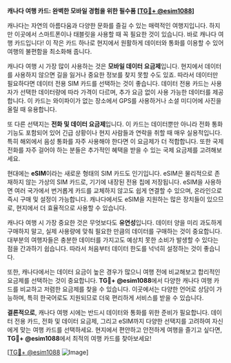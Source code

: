 **캐나다 여행 카드: 완벽한 모바일 경험을 위한 필수품 [[TG💪+ @esim1088](https://t.me/s/esim1088)]**

캐나다는 자연의 아름다움과 다양한 문화를 즐길 수 있는 매력적인 여행지입니다. 하지만 이곳에서 스마트폰이나 태블릿을 사용할 때 꼭 필요한 것이 있습니다. 바로 캐나다 여행 카드입니다! 이 작은 카드 하나로 현지에서 원활하게 데이터와 통화를 이용할 수 있어 여행의 불편함을 최소화해 줍니다.

캐나다 여행 시 가장 많이 사용하는 것은 **모바일 데이터 요금제**입니다. 현지에서 데이터를 사용하지 않으면 길을 잃거나 중요한 정보를 찾지 못할 수도 있죠. 따라서 데이터만 필요하다면 데이터 전용 SIM 카드를 선택하는 것이 좋습니다. 데이터 전용 카드는 사용자가 선택한 데이터량에 따라 가격이 다르며, 추가 요금 없이 사용 가능한 데이터를 제공합니다. 이 카드는 와이파이가 없는 장소에서 GPS를 사용하거나 소셜 미디어에 사진을 올릴 때 유용합니다.

또 다른 선택지는 **전화 및 데이터 요금제**입니다. 이 카드는 데이터뿐만 아니라 전화 통화 기능도 포함되어 있어 긴급 상황이나 현지 사람들과 연락을 취할 때 매우 실용적입니다. 특히 해외에서 음성 통화를 자주 사용해야 한다면 이 요금제가 더 적합합니다. 또한 국제 전화를 자주 걸어야 하는 분들은 추가적인 혜택을 받을 수 있는 국제 요금제를 고려해보세요.

현대에는 **eSIM**이라는 새로운 형태의 SIM 카드도 인기입니다. eSIM은 물리적으로 존재하지 않는 가상의 SIM 카드로, 기기에 내장된 전용 칩에 저장됩니다. eSIM을 사용하면 여러 국가에서 번거롭게 카드를 교체하지 않고도 쉽게 연결할 수 있으며, 온라인으로 즉시 구매 및 설정이 가능합니다. 캐나다에서도 eSIM을 지원하는 많은 장치들이 있으므로, 현지에서 더 효율적으로 사용할 수 있습니다.

캐나다 여행 시 가장 중요한 것은 무엇보다도 **유연성**입니다. 데이터 양을 미리 과도하게 구매하지 말고, 실제 사용량에 맞춰 필요한 만큼의 데이터를 구매하는 것이 중요합니다. 대부분의 여행자들은 충분한 데이터를 가지고도 예상치 못한 소비가 발생할 수 있다는 점을 간과하기 쉽습니다. 따라서 처음부터 데이터 한도를 넉넉히 설정하는 것이 좋습니다.

또한, 캐나다에서는 데이터 요금이 높은 경우가 많으니 여행 전에 비교해보고 합리적인 요금제를 선택하는 것이 중요합니다. **TG💪+ @esim1088**에서 다양한 캐나다 여행 카드를 비교하고 저렴한 요금제를 찾을 수 있습니다. 이곳에서는 다양한 언어로 상담이 가능하며, 특히 한국어로도 지원되므로 더욱 편리하게 서비스를 받을 수 있습니다.

**결론적으로**, 캐나다 여행 시에는 반드시 데이터와 통화를 위한 준비가 필요합니다. 데이터 전용 카드, 전화 및 데이터 요금제, 그리고 eSIM까지 다양한 선택지를 고려하여 자신에게 맞는 여행 카드를 선택하세요. 현지에서 편안하고 안전하게 여행을 즐기고 싶다면, **TG💪+ @esim1088**에서 최적의 여행 카드를 찾아보세요!

[[TG💪+ @esim1088](https://t.me/s/esim1088) ![Image](https://i.postimg.cc/Y0z9fWf4/image.png)]
